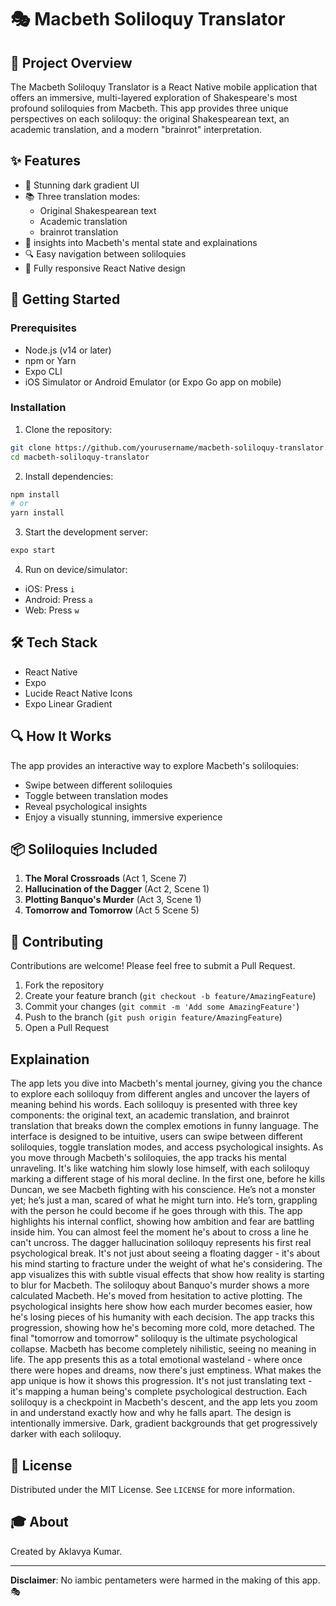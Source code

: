 # 🎭 Macbeth Soliloquy Translator

## 📖 Project Overview

The Macbeth Soliloquy Translator is a React Native mobile application that offers an immersive, multi-layered exploration of Shakespeare's most profound soliloquies from Macbeth. This app provides three unique perspectives on each soliloquy: the original Shakespearean text, an academic translation, and a modern "brainrot" interpretation.


## ✨ Features

- 🎨 Stunning dark gradient UI
- 📚 Three translation modes:
  - Original Shakespearean text
  - Academic translation
  - brainrot translation
- 🧠 insights into Macbeth's mental state and explainations
- 🔍 Easy navigation between soliloquies
- 📱 Fully responsive React Native design

## 🚀 Getting Started

### Prerequisites

- Node.js (v14 or later)
- npm or Yarn
- Expo CLI
- iOS Simulator or Android Emulator (or Expo Go app on mobile)

### Installation

1. Clone the repository:
```bash
git clone https://github.com/yourusername/macbeth-soliloquy-translator.git
cd macbeth-soliloquy-translator
```

2. Install dependencies:
```bash
npm install
# or
yarn install
```

3. Start the development server:
```bash
expo start
```

4. Run on device/simulator:
- iOS: Press `i`
- Android: Press `a`
- Web: Press `w`

## 🛠 Tech Stack

- React Native
- Expo
- Lucide React Native Icons
- Expo Linear Gradient

## 🔍 How It Works

The app provides an interactive way to explore Macbeth's soliloquies:

- Swipe between different soliloquies
- Toggle between translation modes
- Reveal psychological insights
- Enjoy a visually stunning, immersive experience

## 📦 Soliloquies Included

1. **The Moral Crossroads** (Act 1, Scene 7)
2. **Hallucination of the Dagger** (Act 2, Scene 1)
3. **Plotting Banquo's Murder** (Act 3, Scene 1)
4. **Tomorrow and Tomorrow** (Act 5 Scene 5)

## 🤝 Contributing

Contributions are welcome! Please feel free to submit a Pull Request.

1. Fork the repository
2. Create your feature branch (`git checkout -b feature/AmazingFeature`)
3. Commit your changes (`git commit -m 'Add some AmazingFeature'`)
4. Push to the branch (`git push origin feature/AmazingFeature`)
5. Open a Pull Request

## Explaination
The app lets you dive into Macbeth's mental journey, giving you the chance to explore each soliloquy from different angles and uncover the layers of meaning behind his words. Each soliloquy is presented with three key components: the original text, an academic translation, and brainrot translation that breaks down the complex emotions in funny language. The interface is designed to be intuitive, users can swipe between different soliloquies, toggle translation modes, and access psychological insights. As you move through Macbeth's soliloquies, the app tracks his mental unraveling. It's like watching him slowly lose himself, with each soliloquy marking a different stage of his moral decline. In the first one, before he kills Duncan, we see Macbeth fighting with his conscience. He’s not a monster yet; he’s just a man, scared of what he might turn into. He’s torn, grappling with the person he could become if he goes through with this. The app highlights his internal conflict, showing how ambition and fear are battling inside him. You can almost feel the moment he's about to cross a line he can't uncross. The dagger hallucination soliloquy represents his first real psychological break. It's not just about seeing a floating dagger - it's about his mind starting to fracture under the weight of what he's considering. The app visualizes this with subtle visual effects that show how reality is starting to blur for Macbeth. The soliloquy about Banquo's murder shows a more calculated Macbeth. He's moved from hesitation to active plotting. The psychological insights here show how each murder becomes easier, how he's losing pieces of his humanity with each decision. The app tracks this progression, showing how he's becoming more cold, more detached. The final "tomorrow and tomorrow" soliloquy is the ultimate psychological collapse. Macbeth has become completely nihilistic, seeing no meaning in life. The app presents this as a total emotional wasteland - where once there were hopes and dreams, now there's just emptiness. What makes the app unique is how it shows this progression. It's not just translating text - it's mapping a human being's complete psychological destruction. Each soliloquy is a checkpoint in Macbeth's descent, and the app lets you zoom in and understand exactly how and why he falls apart. The design is intentionally immersive. Dark, gradient backgrounds that get progressively darker with each soliloquy. 

## 📄 License

Distributed under the MIT License. See `LICENSE` for more information.

## 🎓 About

Created by Aklavya Kumar.

---

**Disclaimer**: No iambic pentameters were harmed in the making of this app. 🎭
